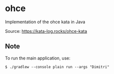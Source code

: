 # ohce

Implementation of the ohce kata in Java

Source: https://kata-log.rocks/ohce-kata

## Note

To run the main application, use:

```
$ ./gradlew --console plain run --args "Dimitri"
```
